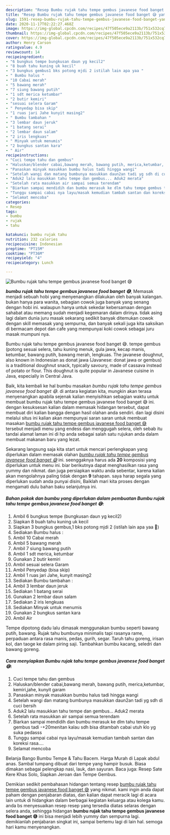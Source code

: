 ```yaml
---
description: "Resep Bumbu rujak tahu tempe gembus javanese food banget 😅 yang sempurna"
title: "Resep Bumbu rujak tahu tempe gembus javanese food banget 😅 yang sempurna"
slug: 1591-resep-bumbu-rujak-tahu-tempe-gembus-javanese-food-banget-yang-sempurna
date: 2020-11-17T02:22:27.468Z
image: https://img-global.cpcdn.com/recipes/47f505ece9a2113b/751x532cq70/bumbu-rujak-tahu-tempe-gembus-javanese-food-banget-😅-foto-resep-utama.jpg
thumbnail: https://img-global.cpcdn.com/recipes/47f505ece9a2113b/751x532cq70/bumbu-rujak-tahu-tempe-gembus-javanese-food-banget-😅-foto-resep-utama.jpg
cover: https://img-global.cpcdn.com/recipes/47f505ece9a2113b/751x532cq70/bumbu-rujak-tahu-tempe-gembus-javanese-food-banget-😅-foto-resep-utama.jpg
author: Henry Carson
ratingvalue: 4.9
reviewcount: 14
recipeingredient:
- "6 bungkus tempe bungkusan daun yg kecil2"
- "8 buah tahu kuning uk kecil"
- "3 bungkus gembus1 bks potong mjdi 2 istilah lain apa yaa "
- " Bumbu halus "
- "10 Cabai merah"
- "5 bawang merah"
- "7 siung bawang putih"
- "1 sdt merica ketumbar"
- "2 butir kemiri"
- "sesuai selera Garam"
- " Penyedap bisa skip"
- "1 ruas jari Jahe kunyit masing2"
- " Bumbu tambahan "
- "3 lembar daun jeruk"
- "1 batang serai"
- "2 lembar daun salam"
- "2 iris lengkuas"
- " Minyak untuk menumis"
- "2 bungkus santan kara"
- " Air"
recipeinstructions:
- "Cuci tempe tahu dan gembus"
- "Haluskan/blender cabai,bawang merah, bawang putih, merica,ketumbar, kemiri,jahe, kunyit garam"
- "Panaskan minyak masukkan bumbu halus tadi hingga wangi"
- "Setelah wangi dan matang bumbunya masukkan daun2an tadi yg sdh di cuci bersih"
- "Aduk2 lalu masukkan tahu tempe dan gembus... Aduk2 merata"
- "Setelah rata masukkan air sampai semua terendam"
- "Biarkan sampai mendidih dan bumbu merasuk ke dlm tahu tempe gembus tadi -+20menitan kalau sdh bisa ditambah cabai utuh klo yg suka pedasss"
- "Tunggu sampai cabai nya layu/masak kemudian tambah santan dan koreksi rasa...."
- "Selamat mencoba"
categories:
- Resep
tags:
- bumbu
- rujak
- tahu

katakunci: bumbu rujak tahu 
nutrition: 232 calories
recipecuisine: Indonesian
preptime: "PT15M"
cooktime: "PT36M"
recipeyield: "4"
recipecategory: Lunch

---
```



![Bumbu rujak tahu tempe gembus javanese food banget 😅](https://img-global.cpcdn.com/recipes/47f505ece9a2113b/751x532cq70/bumbu-rujak-tahu-tempe-gembus-javanese-food-banget-😅-foto-resep-utama.jpg)

<b><i>bumbu rujak tahu tempe gembus javanese food banget 😅</i></b>, Memasak menjadi sebuah hobi yang menyenangkan dilakukan oleh banyak kalangan. bukan hanya para wanita, sebagian cowok juga banyak yang senang dengan hobi ini. walaupun hanya untuk sekedar kebersamaan dengan sahabat atau memang sudah menjadi kegemaran dalam dirinya. tidak asing lagi dalam dunia juru masak sekarang sedikit banyak ditemukan cowok dengan skill memasak yang sempurna, dan banyak sekali juga kita saksikan di bermacam depot dan cafe yang mempunyai koki cowok sebagai juru masak mumpuni nya.

Bumbu rujak tahu tempe gembus javanese food banget 😅. tempe gembus (potong sesuai selera, tahu kuning menuk, gula jawa, kecap manis, ketumbar, bawang putih, bawang merah, lengkuas. The javanese doughnut, also known in Indonesian as donat jawa (Javanese: donat jawa or gembus) is a traditional doughnut snack, typically savoury, made of cassava instead of potato or flour. This doughnut is quite popular in Javanese cuisine in Java, especially in Central Java.

Baik, kita kembali ke hal bumbu masakan <i>bumbu rujak tahu tempe gembus javanese food banget 😅</i>. di antara kegiatan kita, mungkin akan terasa menyenangkan apabila sejenak kalian menyisihkan sebagian waktu untuk membuat bumbu rujak tahu tempe gembus javanese food banget 😅 ini. dengan kesuksesan kalian dalam memasak hidangan tersebut, dapat membuat diri kalian bangga dengan hasil olahan anda sendiri. dan lagi disini melalui situs ini kalian akan mempunyai saran saran untuk membuat masakan <u>bumbu rujak tahu tempe gembus javanese food banget 😅</u> tersebut menjadi menu yang endess dan menggugah selera, oleh sebab itu tandai alamat laman ini di hp anda sebagai salah satu rujukan anda dalam membuat makanan baru yang lezat.


Sekarang langsung saja kita start untuk mencari perlengkapan yang diperlukan dalam memasak olahan <u><i>bumbu rujak tahu tempe gembus javanese food banget 😅</i></u> ini. seenggaknya harus ada <b>20</b> komposisi yang diperlukan untuk menu ini. biar berikutnya dapat menghasilkan rasa yang yummy dan nikmat. dan juga persiapkan waktu anda sebentar, karena kalian akan mengolahnya paling tidak dengan <b>9</b> tahapan. saya harap segala yang diperlukan sudah anda punyai disini, Baiklah mari kita proses dengan mengamati dulu bahan baku selanjutnya ini.

<!--inarticleads1-->

##### Bahan pokok dan bumbu yang diperlukan dalam pembuatan Bumbu rujak tahu tempe gembus javanese food banget 😅:

1. Ambil 6 bungkus tempe (bungkusan daun yg kecil2)
1. Siapkan 8 buah tahu kuning uk kecil
1. Siapkan 3 bungkus gembus,1 bks potong mjdi 2 (istilah lain apa yaa 🤣)
1. Sediakan  Bumbu halus :
1. Ambil 10 Cabai merah
1. Ambil 5 bawang merah
1. Ambil 7 siung bawang putih
1. Ambil 1 sdt merica, ketumbar
1. Gunakan 2 butir kemiri
1. Ambil sesuai selera Garam
1. Ambil  Penyedap (bisa skip)
1. Ambil 1 ruas jari Jahe, kunyit masing2
1. Sediakan  Bumbu tambahan :
1. Ambil 3 lembar daun jeruk
1. Sediakan 1 batang serai
1. Gunakan 2 lembar daun salam
1. Sediakan 2 iris lengkuas
1. Sediakan  Minyak untuk menumis
1. Gunakan 2 bungkus santan kara
1. Ambil  Air


Tempe dipotong dadu lalu dimasak menggunakan bumbu seperti bawang putih, bawang. Rujak tahu bumbunya minimalis tapi rasanya rame, perpaduan antara rasa manis, pedas, gurih, segar. Taruh tahu goreng, irisan kol, dan taoge ke dalam piring saji. Tambahkan bumbu kacang, seledri dan bawang goreng. 

<!--inarticleads2-->

##### Cara menyiapkan Bumbu rujak tahu tempe gembus javanese food banget 😅:

1. Cuci tempe tahu dan gembus
1. Haluskan/blender cabai,bawang merah, bawang putih, merica,ketumbar, kemiri,jahe, kunyit garam
1. Panaskan minyak masukkan bumbu halus tadi hingga wangi
1. Setelah wangi dan matang bumbunya masukkan daun2an tadi yg sdh di cuci bersih
1. Aduk2 lalu masukkan tahu tempe dan gembus... Aduk2 merata
1. Setelah rata masukkan air sampai semua terendam
1. Biarkan sampai mendidih dan bumbu merasuk ke dlm tahu tempe gembus tadi -+20menitan kalau sdh bisa ditambah cabai utuh klo yg suka pedasss
1. Tunggu sampai cabai nya layu/masak kemudian tambah santan dan koreksi rasa....
1. Selamat mencoba


Belanja Bango Bumbu Tempe &amp; Tahu Bacem. Harga Murah di Lapak abdul anas. Sambal tumpang dibuat dari tempe yang hampir busuk. Biasa dimakan sebagai pelengkap nasi, lauk, dan sayuran. Baca juga: Resep Sate Kere Khas Solo, Siapkan Jeroan dan Tempe Gembus. 

Demikian sedikit pembahasan hidangan tentang resep <u>bumbu rujak tahu tempe gembus javanese food banget 😅</u> yang nikmat. kami ingin anda dapat paham dengan penjabaran diatas, dan kalian dapat meracik lagi di acara lain untuk di hidangkan dalam berbagai kegiatan keluarga atau kolega kamu. anda bs menyesuaikan resep resep yang tersedia diatas selaras dengan selera anda, sehingga hidangan <b>bumbu rujak tahu tempe gembus javanese food banget 😅</b> ini bisa menjadi lebih yummy dan sempurna lagi. demikianlah penjabaran singkat ini, sampai bertemu lagi di lain hal. semoga hari kamu menyenangkan.
